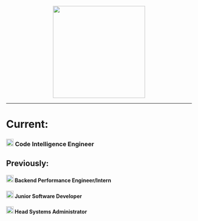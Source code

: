 <p align="center">
  <img height=250 width=250 src="https://strum355.netsoc.co/kotlin/css/kotlin-rounded.png">
</p>

---

# Current:

### <a href="https://about.sourcegraph.com"><img width=20 height=20 src="https://img.stackshare.io/service/2594/preview.png"></a> <span>Code Intelligence Engineer</span><br/>


## Previously:

#### <a href="https://teamwork.com"><img width=20 height=20 src="https://avatars3.githubusercontent.com/u/4037476?s=200&v=4"></a> <span>Backend Performance Engineer/Intern</span><br/>
#### <a href="https://cloudcix.com"><img width=20 height=20 src="https://avatars0.githubusercontent.com/u/11174628?s=280&v=4"></a> <span>Junior Software Developer</span><br/>
#### <a href="https://netsoc.co/rk"><img width=20 height=20 src="https://wiki.netsoc.co/assets/logo-hires-inverted.png"></a> <span>Head Systems Administrator</span>
